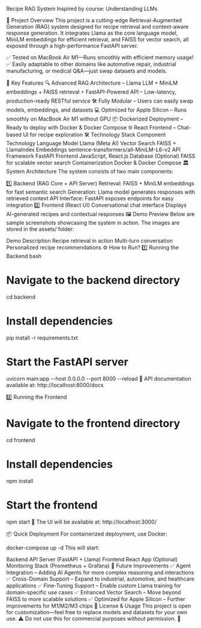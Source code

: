 Recipe RAG System
Inspired by course: Understanding LLMs

📌 Project Overview
This project is a cutting-edge Retrieval-Augmented Generation (RAG) system designed for recipe retrieval and context-aware response generation. It integrates Llama as the core language model, MiniLM embeddings for efficient retrieval, and FAISS for vector search, all exposed through a high-performance FastAPI server.

✅ Tested on MacBook Air M1—Runs smoothly with efficient memory usage!
✅ Easily adaptable to other domains like automotive repair, industrial manufacturing, or medical Q&A—just swap datasets and models.

🚀 Key Features
🔍 Advanced RAG Architecture – Llama LLM + MiniLM embeddings + FAISS retrieval
⚡ FastAPI-Powered API – Low-latency, production-ready RESTful service
🛠️ Fully Modular – Users can easily swap models, embeddings, and datasets
💻 Optimized for Apple Silicon – Runs smoothly on MacBook Air M1 without GPU
📦 Dockerized Deployment – Ready to deploy with Docker & Docker Compose
🌐 React Frontend – Chat-based UI for recipe exploration
🛠️ Technology Stack
Component	Technology
Language Model	Llama (Meta AI)
Vector Search	FAISS + LlamaIndex
Embeddings	sentence-transformers/all-MiniLM-L6-v2
API Framework	FastAPI
Frontend	JavaScript, React.js
Database (Optional)	FAISS for scalable vector search
Containerization	Docker & Docker Compose
🏛️ System Architecture
The system consists of two main components:

1️⃣ Backend (RAG Core + API Server)
Retrieval: FAISS + MiniLM embeddings for fast semantic search
Generation: Llama model generates responses with retrieved context
API Interface: FastAPI exposes endpoints for easy integration
2️⃣ Frontend (React UI)
Conversational chat interface
Displays AI-generated recipes and contextual responses
🖼️ Demo Preview
Below are sample screenshots showcasing the system in action. The images are stored in the assets/ folder:

Demo	Description
Recipe retrieval in action
Multi-turn conversation
Personalized recipe recommendations
⚙️ How to Run?
1️⃣ Running the Backend
bash

# Navigate to the backend directory
cd backend

# Install dependencies
pip install -r requirements.txt

# Start the FastAPI server
uvicorn main:app --host 0.0.0.0 --port 8000 --reload
📍 API documentation available at: http://localhost:8000/docs

2️⃣ Running the Frontend

# Navigate to the frontend directory
cd frontend

# Install dependencies
npm install

# Start the frontend
npm start
📍 The UI will be available at: http://localhost:3000/

📦 Quick Deployment
For containerized deployment, use Docker:


docker-compose up -d
This will start:

Backend API Server (FastAPI + Llama)
Frontend React App
(Optional) Monitoring Stack (Prometheus + Grafana)
🔧 Future Improvements
✅ Agent Integration – Adding AI Agents for more complex reasoning and interactions
✅ Cross-Domain Support – Expand to industrial, automotive, and healthcare applications
✅ Fine-Tuning Support – Enable custom Llama training for domain-specific use cases
✅ Enhanced Vector Search – Move beyond FAISS to more scalable solutions
✅ Optimized for Apple Silicon – Further improvements for M1/M2/M3 chips
📜 License & Usage
This project is open for customization—feel free to replace models and datasets for your own use.
⚠️ Do not use this for commercial purposes without permission. 🚀


